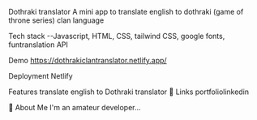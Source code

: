 Dothraki translator
A mini app to translate english to dothraki (game of throne series) clan language

Tech stack
--Javascript, HTML, CSS, tailwind CSS, google fonts, funtranslation API

Demo
https://dothrakiclantranslator.netlify.app/

Deployment
Netlify

Features
translate english to Dothraki translator
🔗 Links
portfoliolinkedin

🚀 About Me
I'm an amateur developer...